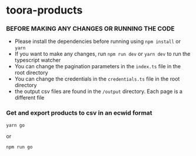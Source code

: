 # toora-products

### BEFORE MAKING ANY CHANGES OR RUNNING THE CODE
- Please install the dependencies before running using ```npm install``` or ```yarn```
- If you want to make any changes, run ```npm run dev``` or ```yarn dev``` to run the typescript watcher
- You can change the pagination parameters in the ```index.ts``` file in the root directory
- You can change the credentials in the ```credentials.ts``` file in the root directory
- the output csv files are found in the ```/output``` directory. Each page is a different file

### Get and export products to csv in an ecwid format
```
yarn go
```
or
```
npm run go
```
